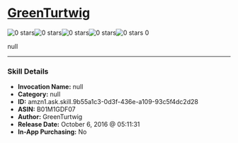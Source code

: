 # [GreenTurtwig](http://alexa.amazon.com/#skills/amzn1.ask.skill.9b55a1c3-0d3f-436e-a109-93c5f4dc2d28)
![0 stars](../../images/ic_star_border_black_18dp_1x.png)![0 stars](../../images/ic_star_border_black_18dp_1x.png)![0 stars](../../images/ic_star_border_black_18dp_1x.png)![0 stars](../../images/ic_star_border_black_18dp_1x.png)![0 stars](../../images/ic_star_border_black_18dp_1x.png) 0

null

***

### Skill Details

* **Invocation Name:** null
* **Category:** null
* **ID:** amzn1.ask.skill.9b55a1c3-0d3f-436e-a109-93c5f4dc2d28
* **ASIN:** B01M1GDF07
* **Author:** GreenTurtwig
* **Release Date:** October 6, 2016 @ 05:11:31
* **In-App Purchasing:** No
